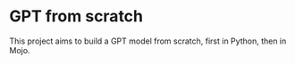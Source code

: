 # GPT from scratch
This project aims to build a GPT model from scratch, first in Python, then in Mojo. 
